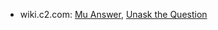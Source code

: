 - wiki.c2.com: [Mu Answer](https://wiki.c2.com/?MuAnswer),  [Unask the Question](https://wiki.c2.com/?UnaskTheQuestion)